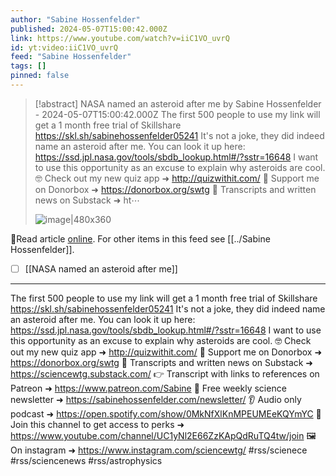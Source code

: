```yaml
---
author: "Sabine Hossenfelder"
published: 2024-05-07T15:00:42.000Z
link: https://www.youtube.com/watch?v=iiC1VO_uvrQ
id: yt:video:iiC1VO_uvrQ
feed: "Sabine Hossenfelder"
tags: []
pinned: false
---
```

> [!abstract] NASA named an asteroid after me by Sabine Hossenfelder - 2024-05-07T15:00:42.000Z
> The first 500 people to use my link will get a 1 month free trial of Skillshare https://skl.sh/sabinehossenfelder05241 It's not a joke, they did indeed name an asteroid after me. You can look it up here: https://ssd.jpl.nasa.gov/tools/sbdb_lookup.html#/?sstr=16648 I want to use this opportunity as an excuse to explain why asteroids are cool. 🤓 Check out my new quiz app ➜ http://quizwithit.com/ 💌 Support me on Donorbox ➜ https://donorbox.org/swtg 📝 Transcripts and written news on Substack ➜ ht⋯
>
> ![image|480x360](https://i2.ytimg.com/vi/iiC1VO_uvrQ/hqdefault.jpg)

🔗Read article [online](https://www.youtube.com/watch?v=iiC1VO_uvrQ). For other items in this feed see [[../Sabine Hossenfelder]].

- [ ] [[NASA named an asteroid after me]]
- - -
The first 500 people to use my link will get a 1 month free trial of Skillshare https://skl.sh/sabinehossenfelder05241 It's not a joke, they did indeed name an asteroid after me. You can look it up here: https://ssd.jpl.nasa.gov/tools/sbdb_lookup.html#/?sstr=16648 I want to use this opportunity as an excuse to explain why asteroids are cool. 🤓 Check out my new quiz app ➜ http://quizwithit.com/ 💌 Support me on Donorbox ➜ https://donorbox.org/swtg 📝 Transcripts and written news on Substack ➜ https://sciencewtg.substack.com/ 👉 Transcript with links to references on Patreon ➜ https://www.patreon.com/Sabine 📩 Free weekly science newsletter ➜ https://sabinehossenfelder.com/newsletter/ 👂 Audio only podcast ➜ https://open.spotify.com/show/0MkNfXlKnMPEUMEeKQYmYC 🔗 Join this channel to get access to perks ➜ https://www.youtube.com/channel/UC1yNl2E66ZzKApQdRuTQ4tw/join 🖼️ On instagram ➜ https://www.instagram.com/sciencewtg/ #rss/scienece #rss/sciencenews #rss/astrophysics
